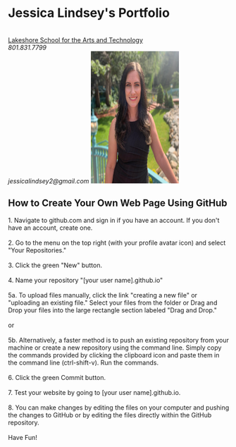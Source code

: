 <html>
  <h1>Jessica Lindsey's Portfolio</h1><br>
  <a href="https://lakeshoreartschool.com">Lakeshore School for the Arts and Technology</a><br>
  <em>801.831.7799<br>
  jessicalindsey2@gmail.com</em>
  <img src="./JessBio.jpg" width="200" height="300"/>
  <h2>How to Create Your Own Web Page Using GitHub</h2>
<body>
  <p>1. Navigate to github.com and sign in if you have an account. If you don't have an account, create one.
  <br><br>
2. Go to the menu on the top right (with your profile avatar icon) and select "Your Repositories."
<br><br>
3. Click the green "New" button.
<br><br>
4. Name your repository "[your user name].github.io"
<br><br>
5a. To upload files manually, click the link "creating a new file" or "uploading an existing file." Select your files from the folder or  Drag and Drop your files into the large rectangle section labeled "Drag and Drop."
<br><br>
or
<br><br>
5b. Alternatively, a faster method is to push an existing repository from your machine or create a new repository using the command line. Simply copy the commands provided by clicking the clipboard icon and paste them in the command line (ctrl-shift-v). Run the commands.
<br><br>
6. Click the green Commit button.
<br><br>
7. Test your website by going to [your user name].github.io.
<br><br>
8. You can make changes by editing the files on your computer and pushing the changes to GitHub or by editing the files directly within the GitHub repository.
<br><br>
Have Fun!<p>
